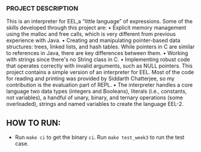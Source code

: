 ### PROJECT DESCRIPTION
This is an interpreter for EEL,a “little language” of
expressions. Some of the skills developed through this project are:
• Explicit memory management using the malloc and free calls, which is very different from previous experience with Java.
• Creating and manipulating pointer-based data structures: trees, linked lists, and hash tables. While
pointers in C are similar to references in Java, there are key differences between them.
• Working with strings since there's no String class in C.
• Implementing robust code that operates correctly with invalid arguments, such as NULL pointers. 
This project contains a simple version of an interpreter for
EEL. Most of the code for reading and printing was provided by Siddarth Chatterjee, so my contribution is the
evaluation part of REPL.
• The interpreter handles a core language two data types
(integers and Booleans), literals (i.e., constants, not variables), a handful of unary, binary, and
ternary operations (some overloaded), strings and named variables to create the language EEL-2.

## HOW TO RUN:
* Run `make ci` to get the binary `ci`. Run `make test_week3` to run the test case.

